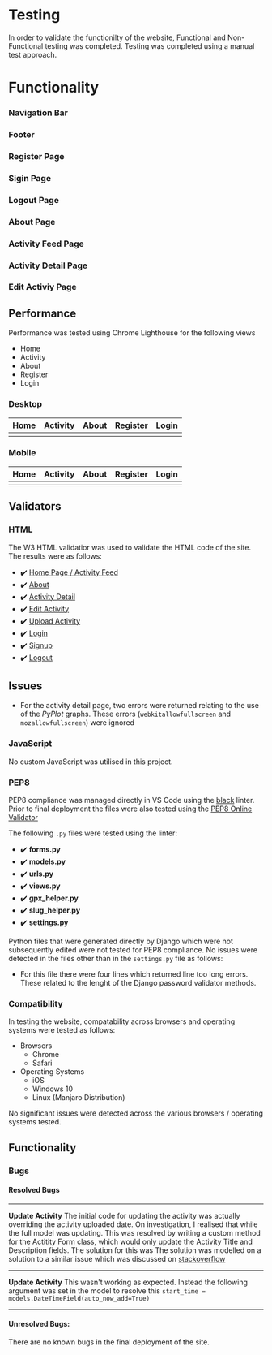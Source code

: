 # Testing
In order to validate the functionilty of the website, Functional and Non-Functional testing was completed. Testing was completed using a manual test approach.

# Functionality

### Navigation Bar
### Footer
### Register Page
### Sigin Page
### Logout Page
### About Page
### Activity Feed Page
### Activity Detail Page
### Edit Activiy Page





## Performance
Performance was tested using Chrome Lighthouse for the following views

- Home
- Activity
- About
- Register
- Login

### Desktop

|Home   |Activity    | About   |Register   |Login   |
|---|---|---|---|---|
|   |   |   |   |   |

### Mobile

|Home   |Activity    | About   |Register   |Login   |
|---|---|---|---|---|
|   |   |   |   |   |

## Validators

### HTML

The W3 HTML validatior was used to validate the HTML code of the site. The results were as follows:

- :heavy_check_mark: [Home Page / Activity Feed](https://validator.w3.org/nu/?doc=https%3A%2F%2Ftrax-webapp.herokuapp.com%2Factivity_feed)
- :heavy_check_mark: [About](https://validator.w3.org/nu/?doc=https%3A%2F%2Ftrax-webapp.herokuapp.com%2Fabout)
- :heavy_check_mark: [Activity Detail](https://validator.w3.org/nu/?doc=https%3A%2F%2Ftrax-webapp.herokuapp.com%2Fhowth-hill-cycle-lance%2F)   
- :heavy_check_mark: [Edit Activity](https://validator.w3.org/nu/?doc=https%3A%2F%2Ftrax-webapp.herokuapp.com%2Fedit%2Fhowth-hill-cycle-lance%2F)
- :heavy_check_mark: [Upload Activity](https://validator.w3.org/nu/?doc=https%3A%2F%2Ftrax-webapp.herokuapp.com%2Fupload)
- :heavy_check_mark: [Login](https://validator.w3.org/nu/?doc=https%3A%2F%2Ftrax-webapp.herokuapp.com%2Faccounts%2Flogin%2F)
- :heavy_check_mark: [Signup](https://validator.w3.org/nu/?doc=https%3A%2F%2Ftrax-webapp.herokuapp.com%2Faccounts%2Fsignup%2F)
- :heavy_check_mark: [Logout](https://validator.w3.org/nu/?doc=https%3A%2F%2Ftrax-webapp.herokuapp.com%2Faccounts%2Flogout%2F)

## Issues

- For the activity detail page, two errors were returned relating to the use of the *PyPlot* graphs. These errors (`webkitallowfullscreen` and `mozallowfullscreen`) were ignored

### JavaScript
No custom JavaScript was utilised in this project.
### PEP8
PEP8 compliance was managed directly in VS Code using the [black](https://github.com/psf/black) linter. Prior to final deployment the files were also tested using the [PEP8 Online Validator](http://pep8online.com/)

The following `.py` files were tested using the linter:

- :heavy_check_mark: **forms.py**
- :heavy_check_mark: **models.py** 
- :heavy_check_mark: **urls.py**
- :heavy_check_mark: **views.py**
- :heavy_check_mark: **gpx_helper.py**
- :heavy_check_mark: **slug_helper.py**
- :heavy_check_mark: **settings.py**

Python files that were generated directly by Django which were not subsequently edited were not tested for PEP8 compliance. No issues were detected in the files other than in the `settings.py` file as follows:

- For this file there were four lines which returned line too long errors. These related to the lenght of the Django password validator methods.

### Compatibility
In testing the website, compatability across browsers and operating systems were tested as follows:

- Browsers
    - Chrome
    - Safari
- Operating Systems
    - iOS
    - Windows 10
    - Linux (Manjaro Distribution)

No significant issues were detected across the various browsers / operating systems tested.

## Functionality


### Bugs

#### Resolved Bugs

---

**Update Activity**
The initial code for updating the activity was actually overriding the activity uploaded date. On investigation, I realised that while the full model was updating. 
This was resolved by writing a custom method for the Actitity Form class, which would only update the Activity Title and Description fields. The solution for this was 
The solution was modelled on a solution to a similar issue which was discussed on [stackoverflow](https://stackoverflow.com/questions/33422783/django-modelform-need-to-save-only-selected-fields)

---

**Update Activity**
This wasn't working as expected. Instead the following argument was set in the model to resolve this
```start_time = models.DateTimeField(auto_now_add=True)```

---
#### Unresolved Bugs:
There are no known bugs in the final deployment of the site.